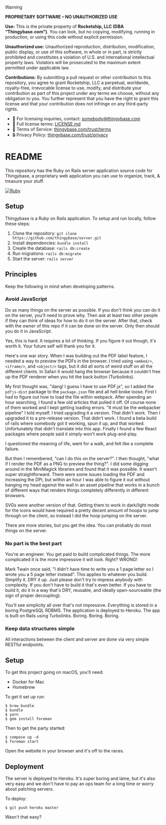 > [!WARNING]
> **PROPRIETARY SOFTWARE – NO UNAUTHORIZED USE**
>
> **Use:** This is the private property of **Rocketship, LLC (DBA “Thingybase.com”)**. You can look, but no copying, modifying, running in production, or using this code without explicit permission.
>
> **Unauthorized use:** Unauthorized reproduction, distribution, modification, public display, or use of this software, in whole or in part, is strictly prohibited and constitutes a violation of U.S. and international intellectual property laws. Violators will be prosecuted to the maximum extent permitted under applicable law.
>
> **Contributions:** By submitting a pull request or other contribution to this repository, you agree to grant Rocketship, LLC a perpetual, worldwide, royalty-free, irrevocable license to use, modify, and distribute your contribution as part of this project under any terms we choose, without any obligation to you. You further represent that you have the right to grant this license and that your contribution does not infringe on any third-party rights.
>
> * 📧 For licensing inquiries, contact: [somebody@thingybase.com](mailto:somebody@thingybase.com)
> * 📜 Full license terms: [LICENSE.md](./LICENSE.md)
> * 📄 Terms of Service: [thingybase.com/trust/terms](https://www.thingybase.com/trust/terms)
> * 🔒 Privacy Policy: [thingybase.com/trust/privacy](https://www.thingybase.com/trust/privacy)

# README

This repository has the Ruby on Rails server application source code for Thingybase, a proprietary web application you can use to organize, track, & treasure your stuff.

[![Ruby](https://github.com/thingybase/server/actions/workflows/ruby.yml/badge.svg)](https://github.com/thingybase/server/actions/workflows/ruby.yml)

## Setup

Thingybase is a Ruby on Rails application. To setup and run locally, follow these steps:

1. Clone the repository: `git clone https://github.com/thingybase/server.git`
2. Install dependencies: `bundle install`
3. Create the database: `rails db:create`
4. Run migrations: `rails db:migrate`
5. Start the server: `rails server`

## Principles

Keep the following in mind when developing patterns.

### Avoid JavaScript

Do as many things on the server as possible. If you don't think you can do it on the server, you'll need to prove why. Then ask at least two other people if they can think of ideas for how to do it on the server. After that, check with the owner of this repo if it can be done on the server. Only then should you do it in JavaScript.

Yes, this is hard. It requires a lot of thinking. If you figure it out though, it's worth it. Your future self will thank you for it.

Here's one war story. When I was building out the PDF label feature, I needed a way to preview the PDFs in the browser. I tried using `<embed/>`, `<iframe/>`, and `<object/>` tags, but it did all sorts of weird stuff on all the different clients. In Safari it would hang the browser because it couldn't free up the PDF renderer when you hit the back button (Turbolinks).

My first thought was, "dang! I guess I have to use PDF.js", so I added the `pdfjs-dist` package to the `package.json` file and all hell broke loose. First I had to figure out how to load the file within webpack. After spending an hour searching, I found a few old articles that pulled it off. Of course none of them worked and I kept getting loading errors. "It must be the webpacker pipeline" I told myself. I tried upgrading it a version. That didn't work. Then I upgraded it to a pre-release version. That didn't work. I found a beta build of rails where somebody got it working, spun it up, and that worked. Unfortunately that didn't translate into this app. Finally I found a few React packages where people said it simply won't work plug-and-play.

I questioned the meaning of life, went for a walk, and felt like a complete failure.

But then I remembered, "can I do this on the server?". I then thought, "what if I render the PDF as a PNG to preview the thing?". I did some digging around in the MiniMagick libraries and found that it was possible. It wasn't super straightforward. There were some issues loading the PDF and increasing the DPI, but within an hour I was able to figure it out without banging my head against the wall in an asset pipeline that works in a bunch of different ways that renders things completely differently in different browsers.

SVGs were another version of that. Getting them to work in dark/light mode for the icons would have required a pretty decent amount of hoops to jump through on the client, so instead I did the hoop jumping on the server.

There are more stories, but you get the idea. You can probably do most things on the server.

### No part is the best part

You're an engineer. You get paid to build complicated things. The more complicated it is the more impressive it will look. Right? WRONG!

Mark Twain once said, "I didn't have time to write you a 1 page letter so I wrote you a 5 page letter instead". This applies to whatever you build. Simplify it. DRY it up. Just please don't try to impress anybody with complexity. If you don't have to build it that's even better. If you have to build it, do it in a way that's DRY, reusable, and ideally open-sourceable (the sign of proper decoupling).

You'll see simplicity all over that's not impressive. Everything is stored in a boring PostgreSQL RDBMS. The application is deployed to Heroku. The app is built on Rails using Turbolinks. Boring. Boring. Boring.

### Keep data structures simple

All interactions between the client and server are done via very simple RESTful endpoints.

## Setup

To get this project going on macOS, you'll need:

* Docker for Mac
* Homebrew

To get it set up run:

```
$ brew bundle
$ bundle
$ yarn
$ gem install foreman
```

Then to get the party started:

```
$ compose up -d
$ foreman start
```

Open the website in your browser and it's off to the races.

## Deployment

The server is deployed to Heroku. It's super boring and lame, but it's also very easy and we don't have to pay an ops team for a long time or worry about patching servers.

To deploy:

```
$ git push heroku master
```

Wasn't that easy?
